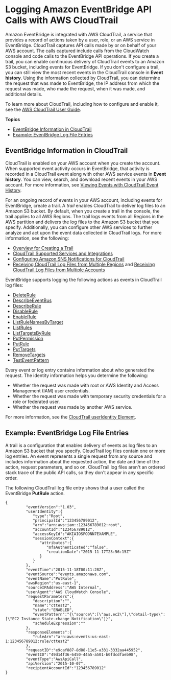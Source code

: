 # Logging Amazon EventBridge API Calls with AWS CloudTrail<a name="logging-cw-api-calls-eventbridge"></a>

Amazon EventBridge is integrated with AWS CloudTrail, a service that provides a record of actions taken by a user, role, or an AWS service in EventBridge\. CloudTrail captures API calls made by or on behalf of your AWS account\. The calls captured include calls from the CloudWatch console and code calls to the EventBridge API operations\. If you create a trail, you can enable continuous delivery of CloudTrail events to an Amazon S3 bucket, including events for EventBridge\. If you don't configure a trail, you can still view the most recent events in the CloudTrail console in **Event history**\. Using the information collected by CloudTrail, you can determine the request that was made to EventBridge, the IP address from which the request was made, who made the request, when it was made, and additional details\. 

To learn more about CloudTrail, including how to configure and enable it, see the [AWS CloudTrail User Guide](https://docs.aws.amazon.com/awscloudtrail/latest/userguide/)\.

**Topics**
+ [EventBridge Information in CloudTrail](#eventbridge-info-in-cloudtrail)
+ [Example: EventBridge Log File Entries](#understanding-eventbridge-entries-in-cloudtrail)

## EventBridge Information in CloudTrail<a name="eventbridge-info-in-cloudtrail"></a>

CloudTrail is enabled on your AWS account when you create the account\. When supported event activity occurs in EventBridge, that activity is recorded in a CloudTrail event along with other AWS service events in **Event history**\. You can view, search, and download recent events in your AWS account\. For more information, see [Viewing Events with CloudTrail Event History](https://docs.aws.amazon.com/awscloudtrail/latest/userguide/view-cloudtrail-events.html)\. 

For an ongoing record of events in your AWS account, including events for EventBridge, create a trail\. A *trail* enables CloudTrail to deliver log files to an Amazon S3 bucket\. By default, when you create a trail in the console, the trail applies to all AWS Regions\. The trail logs events from all Regions in the AWS partition and delivers the log files to the Amazon S3 bucket that you specify\. Additionally, you can configure other AWS services to further analyze and act upon the event data collected in CloudTrail logs\. For more information, see the following: 
+ [Overview for Creating a Trail](https://docs.aws.amazon.com/awscloudtrail/latest/userguide/cloudtrail-create-and-update-a-trail.html)
+ [CloudTrail Supported Services and Integrations](https://docs.aws.amazon.com/awscloudtrail/latest/userguide/cloudtrail-aws-service-specific-topics.html#cloudtrail-aws-service-specific-topics-integrations)
+ [Configuring Amazon SNS Notifications for CloudTrail](https://docs.aws.amazon.com/awscloudtrail/latest/userguide/getting_notifications_top_level.html)
+ [Receiving CloudTrail Log Files from Multiple Regions](https://docs.aws.amazon.com/awscloudtrail/latest/userguide/receive-cloudtrail-log-files-from-multiple-regions.html) and [Receiving CloudTrail Log Files from Multiple Accounts](https://docs.aws.amazon.com/awscloudtrail/latest/userguide/cloudtrail-receive-logs-from-multiple-accounts.html)

EventBridge supports logging the following actions as events in CloudTrail log files:
+ [DeleteRule](https://docs.aws.amazon.com/AmazonCloudWatchEvents/latest/APIReference/API_DeleteRule.html)
+ [DescribeEventBus](https://docs.aws.amazon.com/AmazonCloudWatchEvents/latest/APIReference/API_DescribeRule.html)
+ [DescribeRule](https://docs.aws.amazon.com/AmazonCloudWatchEvents/latest/APIReference/API_DescribeRule.html)
+ [DisableRule](https://docs.aws.amazon.com/AmazonCloudWatchEvents/latest/APIReference/API_DisableRule.html)
+ [EnableRule](https://docs.aws.amazon.com/AmazonCloudWatchEvents/latest/APIReference/API_EnableRule.html)
+ [ListRuleNamesByTarget](https://docs.aws.amazon.com/AmazonCloudWatchEvents/latest/APIReference/API_ListRuleNamesByTarget.html)
+ [ListRules](https://docs.aws.amazon.com/AmazonCloudWatchEvents/latest/APIReference/API_ListRules.html)
+ [ListTargetsByRule](https://docs.aws.amazon.com/AmazonCloudWatchEvents/latest/APIReference/API_ListTargetsByRule.html)
+ [PutPermission](https://docs.aws.amazon.com/AmazonCloudWatchEvents/latest/APIReference/API_PutPermission.html)
+ [PutRule](https://docs.aws.amazon.com/AmazonCloudWatchEvents/latest/APIReference/API_PutRule.html)
+ [PutTargets](https://docs.aws.amazon.com/AmazonCloudWatchEvents/latest/APIReference/API_PutTargets.html)
+ [RemoveTargets](https://docs.aws.amazon.com/AmazonCloudWatchEvents/latest/APIReference/API_RemoveTargets.html)
+ [TestEventPattern](https://docs.aws.amazon.com/AmazonCloudWatchEvents/latest/APIReference/API_TestEventPattern.html)

Every event or log entry contains information about who generated the request\. The identity information helps you determine the following: 
+ Whether the request was made with root or AWS Identity and Access Management \(IAM\) user credentials\.
+ Whether the request was made with temporary security credentials for a role or federated user\.
+ Whether the request was made by another AWS service\.

For more information, see the [CloudTrail userIdentity Element](https://docs.aws.amazon.com/awscloudtrail/latest/userguide/cloudtrail-event-reference-user-identity.html)\.

## Example: EventBridge Log File Entries<a name="understanding-eventbridge-entries-in-cloudtrail"></a>

 A trail is a configuration that enables delivery of events as log files to an Amazon S3 bucket that you specify\. CloudTrail log files contain one or more log entries\. An event represents a single request from any source and includes information about the requested action, the date and time of the action, request parameters, and so on\. CloudTrail log files aren't an ordered stack trace of the public API calls, so they don't appear in any specific order\.

The following CloudTrail log file entry shows that a user called the EventBridge **PutRule** action\.

```
{
         "eventVersion":"1.03",
         "userIdentity":{
            "type":"Root",
            "principalId":"123456789012",
            "arn":"arn:aws:iam::123456789012:root",
            "accountId":"123456789012",
            "accessKeyId":"AKIAIOSFODNN7EXAMPLE",
            "sessionContext":{
               "attributes":{
                  "mfaAuthenticated":"false",
                  "creationDate":"2015-11-17T23:56:15Z"
               }
            }
         },
         "eventTime":"2015-11-18T00:11:28Z",
         "eventSource":"events.amazonaws.com",
         "eventName":"PutRule",
         "awsRegion":"us-east-1",
         "sourceIPAddress":"AWS Internal",
         "userAgent":"AWS CloudWatch Console",
         "requestParameters":{
            "description":"",
            "name":"cttest2",
            "state":"ENABLED",
            "eventPattern":"{\"source\":[\"aws.ec2\"],\"detail-type\":[\"EC2 Instance State-change Notification\"]}",
            "scheduleExpression":""
         },
         "responseElements":{
            "ruleArn":"arn:aws:events:us-east-1:123456789012:rule/cttest2"
         },
         "requestID":"e9caf887-8d88-11e5-a331-3332aa445952",
         "eventID":"49d14f36-6450-44a5-a501-b0fdcdfaeb98",
         "eventType":"AwsApiCall",
         "apiVersion":"2015-10-07",
         "recipientAccountId":"123456789012"
}
```